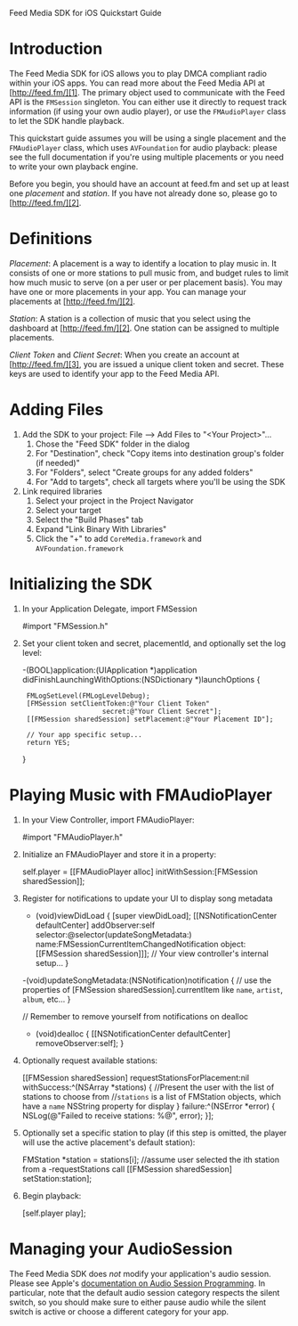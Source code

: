 Feed Media SDK for iOS Quickstart Guide

Introduction
============

The Feed Media SDK for iOS allows you to play DMCA compliant radio within your iOS apps. You can read more about the Feed Media API at [http://feed.fm/][1]. The primary object used to communicate with the Feed API is the `FMSession` singleton. You can either use it directly to request track information (if using your own audio player), or use the `FMAudioPlayer` class to let the SDK handle playback. 

This quickstart guide assumes you will be using a single placement and the `FMAudioPlayer` class, which uses `AVFoundation` for audio playback: please see the full documentation if you're using multiple placements or you need to write your own playback engine.

Before you begin, you should have an account at feed.fm and set up at least one *placement* and *station*. If you have not already done so, please go to [http://feed.fm/][2]. 

Definitions
===========

*Placement*: A placement is a way to identify a location to play music in. It consists of one or more stations to pull music from, and budget rules to limit how much music to serve (on a per user or per placement basis). You may have one or more placements in your app. You can manage your placements at [http://feed.fm/][2].

*Station*: A station is a collection of music that you select using the dashboard at [http://feed.fm/][2]. One station can be assigned to multiple placements.

*Client Token* and *Client Secret*: When you create an account at [http://feed.fm/][3], you are issued a unique client token and secret. These keys are used to identify your app to the Feed Media API.

Adding Files
============

1. Add the SDK to your project: File --&gt; Add Files to "&lt;Your Project&gt;"...
    1. Chose the "Feed SDK" folder in the dialog
    2. For "Destination", check "Copy items into destination group's folder (if needed)"
    3. For "Folders", select "Create groups for any added folders"
    4. For "Add to targets", check all targets where you'll be using the SDK
2. Link required libraries
    1. Select your project in the Project Navigator
    2. Select your target
    3. Select the "Build Phases" tab
    4. Expand "Link Binary With Libraries"
    5. Click the "+" to add `CoreMedia.framework` and `AVFoundation.framework`

Initializing the SDK
====================

1) In your Application Delegate, import FMSession

    #import "FMSession.h"

2) Set your client token and secret, placementId, and optionally set the log level:

    -(BOOL)application:(UIApplication *)application 
                didFinishLaunchingWithOptions:(NSDictionary *)launchOptions {

        FMLogSetLevel(FMLogLevelDebug);
        [FMSession setClientToken:@"Your Client Token"
                           secret:@"Your Client Secret"];
        [[FMSession sharedSession] setPlacement:@"Your Placement ID"];

        // Your app specific setup...
        return YES;
    }

Playing Music with FMAudioPlayer
================================

1) In your View Controller, import FMAudioPlayer: 

    #import "FMAudioPlayer.h"

2) Initialize an FMAudioPlayer and store it in a property:

    self.player = [[FMAudioPlayer alloc] initWithSession:[FMSession sharedSession]];

3) Register for notifications to update your UI to display song metadata

    - (void)viewDidLoad {
        [super viewDidLoad];
        [[NSNotificationCenter defaultCenter] addObserver:self selector:@selector(updateSongMetadata:) name:FMSessionCurrentItemChangedNotification object:[[FMSession sharedSession]]];
        // Your view controller's internal setup...
    }

    -(void)updateSongMetadata:(NSNotification)notification {
        // use the properties of [FMSession sharedSession].currentItem like `name`, `artist`, `album`, etc...
    }

    // Remember to remove yourself from notifications on dealloc
    - (void)dealloc {
        [[NSNotificationCenter defaultCenter] removeObserver:self];
    }

4) Optionally request available stations:

    [[FMSession sharedSession] requestStationsForPlacement:nil
                                               withSuccess:^(NSArray *stations) 
    {
        //Present the user with the list of stations to choose from
        //`stations` is a list of FMStation objects, which have a `name` NSString property for display
    }
                                                   failure:^(NSError *error) 
    {
        NSLog(@"Failed to receive stations: %@", error);
    }];

5) Optionally set a specific station to play (if this step is omitted, the player will use the active placement's default station):

    FMStation *station = stations[i];   //assume user selected the ith station from a -requestStations call
    [[FMSession sharedSession] setStation:station];

6) Begin playback:

    [self.player play];

Managing your AudioSession
==========================

The Feed Media SDK does *not* modify your application's audio session. Please see Apple's [documentation on Audio Session Programming][4]. In particular, note that the default audio session category respects the silent switch, so you should make sure to either pause audio while the silent switch is active or choose a different category for your app.


[1]: http://feed.fm/documentation
[2]: http://feed.fm/dashboard
[3]: http://feed.fm/
[4]: http://developer.apple.com/library/ios/#documentation/Audio/Conceptual/AudioSessionProgrammingGuide/Introduction/Introduction.html